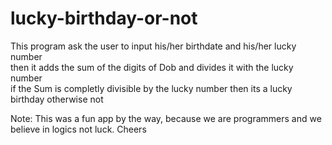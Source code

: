 # lucky-birthday-or-not
This program ask the user to input his/her birthdate and his/her lucky number<br>
then it adds the sum of the digits of Dob and divides it with the lucky number<br>
if the Sum is completly divisible by the lucky number then its a lucky birthday otherwise not<br>

Note: This was a fun app by the way, because we are programmers and we believe in logics not luck. Cheers
